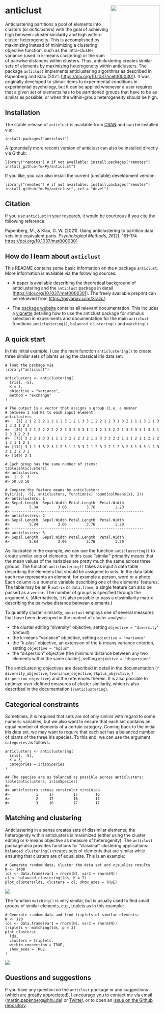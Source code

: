 # anticlust <a href='https://m-py.github.io/anticlust/'><img src='man/figures/anticlustStickerV1-0.svg' align="right" height="160" /></a>

Anticlustering partitions a pool of elements into clusters (or
*anticlusters*) with the goal of achieving high between-cluster
similarity and high within-cluster heterogeneity. This is accomplished
by maximizing instead of minimizing a clustering objective function,
such as the intra-cluster variance (used in k-means clustering) or the
sum of pairwise distances within clusters. Thus, anticlustering creates
similar sets of elements by maximizing heterogeneity within
anticlusters. The package `anticlust` implements anticlustering
algorithms as described in Papenberg and Klau (2021;
<https://doi.org/10.1037/met0000301>). It was originally developed to
stimuli items to experimental conditions in experimental psychology, but
it can be applied whenever a user requires that a given set of elements
has to be partitioned groups that have to be as similar as possible, or
when the within-group heterogeneity should be high.

## Installation

The stable release of `anticlust` is available from
[CRAN](https://CRAN.R-project.org/package=anticlust) and can be
installed via:

    install.packages("anticlust")

A (potentially more recent) version of anticlust can also be installed
directly via Github:

    library("remotes") # if not available: install.packages("remotes")
    install_github("m-Py/anticlust")

If you like, you can also install the current (unstable) development
version:

    library("remotes") # if not available: install.packages("remotes")
    install_github("m-Py/anticlust", ref = "devel")

## Citation

If you use `anticlust` in your research, it would be courteous if you
cite the following reference:

Papenberg, M., & Klau, G. W. (2021). Using anticlustering to partition
data sets into equivalent parts. *Psychological Methods, 26*(2),
161–174. <https://doi.org/10.1037/met0000301>

## How do I learn about `anticlust`

This README contains some basic information on the `R` package
`anticlust`. More information is available via the following sources:

-   A paper is available describing the theoretical background of
    anticlustering and the `anticlust` package in detail
    (<https://doi.org/10.1037/met0000301>). The freely available
    preprint can be retrieved from <https://psyarxiv.com/3razc/>.

-   The [package website](https://m-py.github.io/anticlust/) contains
    all relevant documentation. This includes a
    [vignette](https://m-py.github.io/anticlust/articles/stimulus-selection.html)
    detailing how to use the anticlust package for stimulus selection in
    experiments and documentation for the main `anticlust` functions
    `anticlustering()`, `balanced_clustering()` and `matching()`.

## A quick start

In this initial example, I use the main function `anticlustering()` to
create three similar sets of plants using the classical iris data set:

    # load the package via
    library("anticlust")

    anticlusters <- anticlustering(
      iris[, -5],
      K = 3,
      objective = "variance",
      method = "exchange"
    )

    # The output is a vector that assigns a group (i.e, a number
    # between 1 and K) to each input element:
    anticlusters
    #>   [1] 2 1 2 2 2 1 2 1 1 3 1 2 1 3 3 1 2 2 1 2 3 1 3 2 1 1 1 3 1 1 3 1 3 3 1 2 3
    #>  [38] 3 2 1 2 2 2 2 2 2 3 3 3 3 3 1 1 1 2 1 3 2 2 1 3 3 3 1 1 3 3 1 2 3 3 2 2 3
    #>  [75] 3 2 2 1 3 3 1 1 1 3 2 2 2 3 2 1 2 3 3 3 2 3 1 1 1 2 1 1 2 2 2 1 3 1 1 2 1
    #> [112] 3 1 1 3 3 2 3 1 2 3 1 2 3 3 2 1 2 3 2 2 1 2 3 2 3 1 3 3 1 2 3 3 1 2 2 3 1
    #> [149] 2 1

    # Each group has the same number of items:
    table(anticlusters)
    #> anticlusters
    #>  1  2  3 
    #> 50 50 50

    # Compare the feature means by anticluster:
    by(iris[, -5], anticlusters, function(x) round(colMeans(x), 2))
    #> anticlusters: 1
    #> Sepal.Length  Sepal.Width Petal.Length  Petal.Width 
    #>         5.84         3.06         3.76         1.20 
    #> ------------------------------------------------------------ 
    #> anticlusters: 2
    #> Sepal.Length  Sepal.Width Petal.Length  Petal.Width 
    #>         5.84         3.06         3.76         1.20 
    #> ------------------------------------------------------------ 
    #> anticlusters: 3
    #> Sepal.Length  Sepal.Width Petal.Length  Petal.Width 
    #>         5.84         3.06         3.76         1.20

As illustrated in the example, we can use the function
`anticlustering()` to create similar sets of elements. In this case
“similar” primarily means that the mean values of the variables are
pretty much the same across three groups. The function
`anticlustering()` takes as input a data table describing the elements
that should be assigned to sets. In the data table, each row represents
an element, for example a person, word or a photo. Each column is a
numeric variable describing one of the elements’ features. The table may
be an R `matrix` or `data.frame`; a single feature can also be passed as
a `vector`. The number of groups is specified through the argument `K`.
(Alternatively, it is also possible to pass a dissimilarity matrix
describing the pairwise distance between elements.)

To quantify cluster similarity, `anticlust` employs one of several
measures that have been developed in the context of cluster analysis:

-   the cluster editing “diversity” objective, setting
    `objective = "diversity"` (default)
-   the k-means “variance” objective, setting `objective = "variance"`
-   the “k-plus” objective, an extension of the k-means variance
    criterion, setting `objective = "kplus"`
-   the “dispersion” objective (the minimum distance between any two
    elements within the same cluster), setting
    `objective = "dispersion"`

The anticlustering objectives are described in detail in the
documentation (`?diversity_objective`, `?variance_objective`,
`?kplus_objective`, `?dispersion_objective`) and the references therein.
It is also possible to optimize user-defined measures of cluster
similarity, which is also described in the documentation
(`?anticlustering`).

## Categorical constraints

Sometimes, it is required that sets are not only similar with regard to
some numeric variables, but we also want to ensure that each set
contains an equal number of elements of a certain category. Coming back
to the initial iris data set, we may want to require that each set has a
balanced number of plants of the three iris species. To this end, we can
use the argument `categories` as follows:

    anticlusters <- anticlustering(
      iris[, -5],
      K = 3,
      categories = iris$Species
    )

    ## The species are as balanced as possible across anticlusters:
    table(anticlusters, iris$Species)
    #>             
    #> anticlusters setosa versicolor virginica
    #>            1     17         17        16
    #>            2     17         16        17
    #>            3     16         17        17

## Matching and clustering

Anticlustering in a sense creates sets of dissimilar elements; the
heterogenity within anticlusters is maximized (either using the cluster
editing or k-means objective as measure of heterogenity). The
`anticlust` package also provides functions for “classical” clustering
applications: `balanced_clustering()` creates sets of elements that are
similar while ensuring that clusters are of equal size. This is an
example:

    # Generate random data, cluster the data set and visualize results
    N <- 1400
    lds <- data.frame(var1 = rnorm(N), var2 = rnorm(N))
    cl <- balanced_clustering(lds, K = 7)
    plot_clusters(lds, clusters = cl, show_axes = TRUE)

<img src="man/figures/clustering-1.png" style="display: block; margin: auto;" />

The function `matching()` is very similar, but is usually used to find
small groups of similar elements, e.g., triplets as in this example:

    # Generate random data and find triplets of similar elements:
    N <- 120
    lds <- data.frame(var1 = rnorm(N), var2 = rnorm(N))
    triplets <- matching(lds, p = 3)
    plot_clusters(
      lds,
      clusters = triplets,
      within_connection = TRUE,
      show_axes = TRUE
    )

<img src="man/figures/matching-1.png" style="display: block; margin: auto;" />

## Questions and suggestions

If you have any question on the `anticlust` package or any suggestions
(which are greatly appreciated), I encourage you to contact me via email
(<martin.papenberg@hhu.de>) or
[Twitter](https://twitter.com/MPapenberg), or to open an [issue on the
Github repository](https://github.com/m-Py/anticlust/issues).
